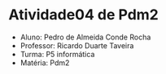 # Atividade04 de Pdm2 

* Aluno: Pedro de Almeida Conde Rocha 
* Professor: Ricardo Duarte Taveira
* Turma: P5 informática
* Matéria: Pdm2

